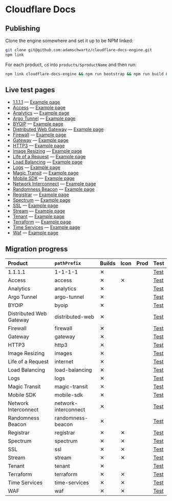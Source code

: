 # Cloudflare Docs

## Publishing

Clone the engine somewhere and set it up to be NPM linked:

```bash
git clone git@github.com:adamschwartz/cloudflare-docs-engine.git
npm link
```

For each product, `cd` into `products/$productName` and then run:

```bash
npm link cloudflare-docs-engine && npm run bootstrap && npm run build && wrangler publish
```

## Live test pages

- [1.1.1.1](https://cloudflare-docs-testing.ruthless.design/1-1-1-1) — [Example page](https://cloudflare-docs-testing.ruthless.design/1-1-1-1/what-is-1.1.1.1)
- [Access](https://cloudflare-docs-testing.ruthless.design/access) — [Example page](https://cloudflare-docs-testing.ruthless.design/access/about)
- [Analytics](https://cloudflare-docs-testing.ruthless.design/analytics) — [Example page](https://cloudflare-docs-testing.ruthless.design/analytics/graphql-api)
- [Argo Tunnel](https://cloudflare-docs-testing.ruthless.design/argo-tunnel) — [Example page](https://cloudflare-docs-testing.ruthless.design/argo-tunnel/trycloudflare)
- [BYOIP](https://cloudflare-docs-testing.ruthless.design/byoip) — [Example page](https://cloudflare-docs-testing.ruthless.design/byoip/about)
- [Distributed Web Gateway](https://cloudflare-docs-testing.ruthless.design/distributed-web) — [Example page](https://cloudflare-docs-testing.ruthless.design/distributed-web/ethereum-gateway/about-eth)
- [Firewall](https://cloudflare-docs-testing.ruthless.design/firewall) — [Example page](https://cloudflare-docs-testing.ruthless.design/firewall/cf-firewall-language)
- [Gateway](https://cloudflare-docs-testing.ruthless.design/gateway) — [Example page](https://cloudflare-docs-testing.ruthless.design/gateway/about)
- [HTTP3](https://cloudflare-docs-testing.ruthless.design/http3) — [Example page](https://cloudflare-docs-testing.ruthless.design/http3/intro)
- [Image Resizing](https://cloudflare-docs-testing.ruthless.design/images) — [Example page](https://cloudflare-docs-testing.ruthless.design/images/protected-origin)
- [Life of a Request](https://cloudflare-docs-testing.ruthless.design/internet) — [Example page](https://cloudflare-docs-testing.ruthless.design/internet/intro)
- [Load Balancing](https://cloudflare-docs-testing.ruthless.design/load-balancing) — [Example page](https://cloudflare-docs-testing.ruthless.design/load-balancing/about)
- [Logs](https://cloudflare-docs-testing.ruthless.design/logs) — [Example page](https://cloudflare-docs-testing.ruthless.design/logs/about)
- [Magic Transit](https://cloudflare-docs-testing.ruthless.design/magic-transit) — [Example page](https://cloudflare-docs-testing.ruthless.design/magic-transit/about)
- [Mobile SDK](https://cloudflare-docs-testing.ruthless.design/mobile-sdk) — [Example page](https://cloudflare-docs-testing.ruthless.design/mobile-sdk/getting_started)
- [Network Interconnect](https://cloudflare-docs-testing.ruthless.design/network-interconnect) — [Example page](https://cloudflare-docs-testing.ruthless.design/network-interconnect/about)
- [Randomness Beacon](https://cloudflare-docs-testing.ruthless.design/randomness-beacon) — [Example page](https://cloudflare-docs-testing.ruthless.design/randomness-beacon/about/Background)
- [Registrar](https://cloudflare-docs-testing.ruthless.design/registrar) — [Example page](https://cloudflare-docs-testing.ruthless.design/registrar/about)
- [Spectrum](https://cloudflare-docs-testing.ruthless.design/spectrum) — [Example page](https://cloudflare-docs-testing.ruthless.design/spectrum/getting-started)
- [SSL](https://cloudflare-docs-testing.ruthless.design/ssl/ssl-tls) — [Example page](https://cloudflare-docs-testing.ruthless.design/ssl/ssl-tls/supported-browsers)
- [Stream](https://cloudflare-docs-testing.ruthless.design/stream) — [Example page](https://cloudflare-docs-testing.ruthless.design/stream/faq)
- [Tenant](https://cloudflare-docs-testing.ruthless.design/tenant) — [Example page](https://cloudflare-docs-testing.ruthless.design/tenant/tutorial/accounts)
- [Terraform](https://cloudflare-docs-testing.ruthless.design/terraform) — [Example page](https://cloudflare-docs-testing.ruthless.design/terraform/tutorial/source-control)
- [Time Services](https://cloudflare-docs-testing.ruthless.design/time-services) — [Example page](https://cloudflare-docs-testing.ruthless.design/time-services/ntp/usage)
- [Waf](https://cloudflare-docs-testing.ruthless.design/waf) — [Example page](https://cloudflare-docs-testing.ruthless.design/waf/change-log/2019-10-17---emergency-release)

## Migration progress

| Product                  | `pathPrefix`         | Builds | Icon | Prod | Test                                                                                         |
| :----------------------- | :------------------- | :----- | :--- | :--- | :------------------------------------------------------------------------------------------- |
| 1.1.1.1                  | 1-1-1-1              | ✕      |      |      | [Test](https://cloudflare-docs-testing.ruthless.design/1-1-1-1)                           |
| Access                   | access               | ✕      | ✕    |      | [Test](https://cloudflare-docs-testing.ruthless.design/access)                             |
| Analytics                | analytics            | ✕      |      |      | [Test](https://cloudflare-docs-testing.ruthless.design/analytics)                       |
| Argo Tunnel              | argo-tunnel          | ✕      |      |      | [Test](https://cloudflare-docs-testing.ruthless.design/argo-tunnel)                   |
| BYOIP                    | byoip                | ✕      |      |      | [Test](https://cloudflare-docs-testing.ruthless.design/byoip)                               |
| Distributed Web Gateway  | distributed-web      | ✕      |      |      | [Test](https://cloudflare-docs-testing.ruthless.design/distributed-web)   |
| Firewall                 | firewall             | ✕      |      |      | [Test](https://cloudflare-docs-testing.ruthless.design/firewall)                         |
| Gateway                  | gateway              | ✕      |      |      | [Test](https://cloudflare-docs-testing.ruthless.design/gateway)                           |
| HTTP3                    | http3                | ✕      |      |      | [Test](https://cloudflare-docs-testing.ruthless.design/http3)                               |
| Image Resizing           | images               | ✕      |      |      | [Test](https://cloudflare-docs-testing.ruthless.design/images)                     |
| Life of a Request        | internet             | ✕      |      |      | [Test](https://cloudflare-docs-testing.ruthless.design/internet)                |
| Load Balancing           | load-balancing       | ✕      |      |      | [Test](https://cloudflare-docs-testing.ruthless.design/load-balancing)             |
| Logs                     | logs                 | ✕      |      |      | [Test](https://cloudflare-docs-testing.ruthless.design/logs)                                 |
| Magic Transit            | magic-transit        | ✕      |      |      | [Test](https://cloudflare-docs-testing.ruthless.design/magic-transit)               |
| Mobile SDK               | mobile-sdk           | ✕      |      |      | [Test](https://cloudflare-docs-testing.ruthless.design/mobile-sdk)                     |
| Network Interconnect     | network-interconnect | ✕      |      |      | [Test](https://cloudflare-docs-testing.ruthless.design/network-interconnect) |
| Randomness Beacon        | randomness-beacon    | ✕      |      |      | [Test](https://cloudflare-docs-testing.ruthless.design/randomness-beacon)       |
| Registrar                | registrar            | ✕      | ✕    |      | [Test](https://cloudflare-docs-testing.ruthless.design/registrar)                       |
| Spectrum                 | spectrum             | ✕      | ✕    |      | [Test](https://cloudflare-docs-testing.ruthless.design/spectrum)                         |
| SSL                      | ssl                  | ✕      | ✕    |      | [Test](https://cloudflare-docs-testing.ruthless.design/ssl/ssl-tls)                           |
| Stream                   | stream               | ✕      | ✕    |      | [Test](https://cloudflare-docs-testing.ruthless.design/stream)                             |
| Tenant                   | tenant               | ✕      |      |      | [Test](https://cloudflare-docs-testing.ruthless.design/tenant)                             |
| Terraform                | terraform            | ✕      | ✕    |      | [Test](https://cloudflare-docs-testing.ruthless.design/terraform)                       |
| Time Services            | time-services        | ✕      | ✕    |      | [Test](https://cloudflare-docs-testing.ruthless.design/time-services)               |
| WAF                      | waf                  | ✕      | ✕    |      | [Test](https://cloudflare-docs-testing.ruthless.design/waf)                                   |
